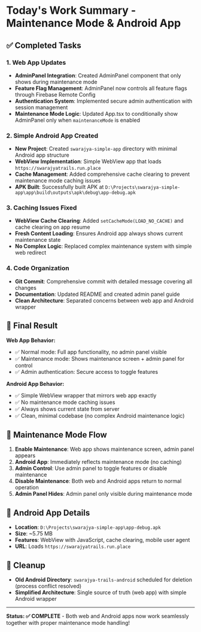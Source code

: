 # Today's Work Summary - Maintenance Mode & Android App

## ✅ Completed Tasks

### 1. **Web App Updates**
- **AdminPanel Integration**: Created AdminPanel component that only shows during maintenance mode
- **Feature Flag Management**: AdminPanel now controls all feature flags through Firebase Remote Config
- **Authentication System**: Implemented secure admin authentication with session management
- **Maintenance Mode Logic**: Updated App.tsx to conditionally show AdminPanel only when `maintenanceMode` is enabled

### 2. **Simple Android App Created**
- **New Project**: Created `swarajya-simple-app` directory with minimal Android app structure
- **WebView Implementation**: Simple WebView app that loads `https://swarajyatrails.run.place`
- **Cache Management**: Added comprehensive cache clearing to prevent maintenance mode caching issues
- **APK Built**: Successfully built APK at `D:\Projects\swarajya-simple-app\app\build\outputs\apk\debug\app-debug.apk`

### 3. **Caching Issues Fixed**
- **WebView Cache Clearing**: Added `setCacheMode(LOAD_NO_CACHE)` and cache clearing on app resume
- **Fresh Content Loading**: Ensures Android app always shows current maintenance state
- **No Complex Logic**: Replaced complex maintenance system with simple web redirect

### 4. **Code Organization**
- **Git Commit**: Comprehensive commit with detailed message covering all changes
- **Documentation**: Updated README and created admin panel guide
- **Clean Architecture**: Separated concerns between web app and Android wrapper

## 🎯 Final Result

**Web App Behavior:**
- ✅ Normal mode: Full app functionality, no admin panel visible
- ✅ Maintenance mode: Shows maintenance screen + admin panel for control
- ✅ Admin authentication: Secure access to toggle features

**Android App Behavior:**
- ✅ Simple WebView wrapper that mirrors web app exactly
- ✅ No maintenance mode caching issues
- ✅ Always shows current state from server
- ✅ Clean, minimal codebase (no complex Android maintenance logic)

## 🔄 Maintenance Mode Flow

1. **Enable Maintenance**: Web app shows maintenance screen, admin panel appears
2. **Android App**: Immediately reflects maintenance mode (no caching)
3. **Admin Control**: Use admin panel to toggle features or disable maintenance
4. **Disable Maintenance**: Both web and Android apps return to normal operation
5. **Admin Panel Hides**: Admin panel only visible during maintenance mode

## 📱 Android App Details

- **Location**: `D:\Projects\swarajya-simple-app\app-debug.apk`
- **Size**: ~5.75 MB
- **Features**: WebView with JavaScript, cache clearing, mobile user agent
- **URL**: Loads `https://swarajyatrails.run.place`

## 🚮 Cleanup

- **Old Android Directory**: `swarajya-trails-android` scheduled for deletion (process conflict resolved)
- **Simplified Architecture**: Single source of truth (web app) with simple Android wrapper

---

**Status: ✅ COMPLETE** - Both web and Android apps now work seamlessly together with proper maintenance mode handling!
